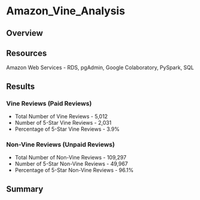 # Amazon_Vine_Analysis
## Overview

## Resources

Amazon Web Services - RDS, pgAdmin, Google Colaboratory, PySpark, SQL

## Results

### Vine Reviews (Paid Reviews)
- Total Number of Vine Reviews - 5,012
- Number of 5-Star Vine Reviews - 2,031
- Percentage of 5-Star Vine Reviews - 3.9%

### Non-Vine Reviews (Unpaid Reviews)
- Total Number of Non-Vine Reviews - 109,297
- Number of 5-Star Non-Vine Reviews - 49,967
- Percentage of 5-Star Non-Vine Reviews - 96.1%

## Summary
